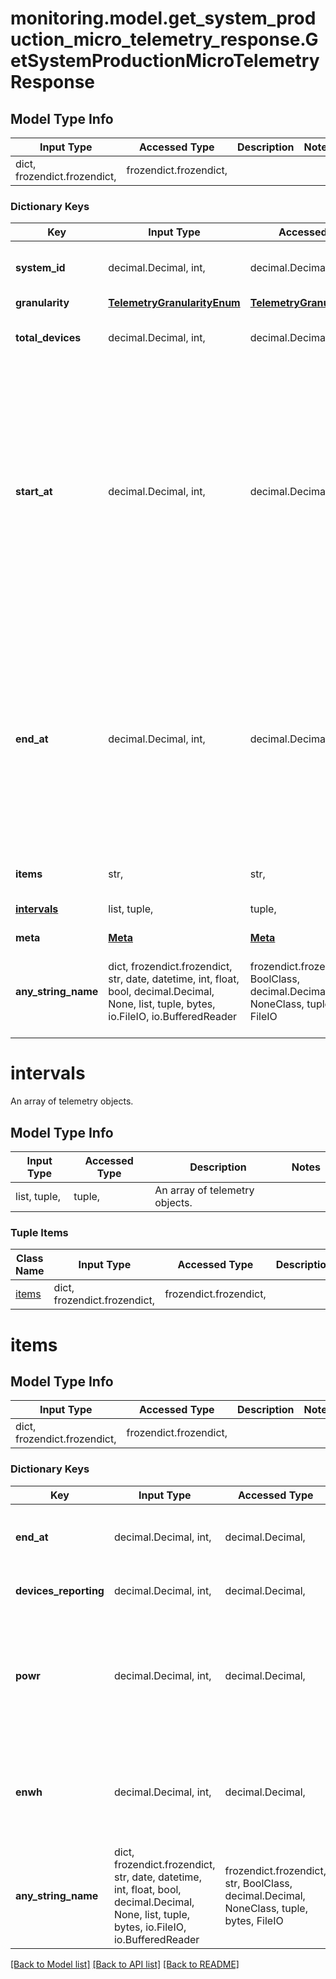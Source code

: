 # monitoring.model.get_system_production_micro_telemetry_response.GetSystemProductionMicroTelemetryResponse

## Model Type Info
Input Type | Accessed Type | Description | Notes
------------ | ------------- | ------------- | -------------
dict, frozendict.frozendict,  | frozendict.frozendict,  |  | 

### Dictionary Keys
Key | Input Type | Accessed Type | Description | Notes
------------ | ------------- | ------------- | ------------- | -------------
**system_id** | decimal.Decimal, int,  | decimal.Decimal,  | Unique numeric ID of the system. | [optional] 
**granularity** | [**TelemetryGranularityEnum**](TelemetryGranularityEnum.md) | [**TelemetryGranularityEnum**](TelemetryGranularityEnum.md) |  | [optional] 
**total_devices** | decimal.Decimal, int,  | decimal.Decimal,  | Number of micro inverters in the site. | [optional] 
**start_at** | decimal.Decimal, int,  | decimal.Decimal,  | Start time of the data series. Either start_date or start_at will be present. By default start_at will appear in response. If start_date parameter is passed in the url then start_date field will appear in response. | [optional] value must be a 64 bit integer
**end_at** | decimal.Decimal, int,  | decimal.Decimal,  | End time of the data series. Either end_date or end_at will be present. By default end_at will appear in response. If end_date parameter is passed in the url then end_date field will appear in response. | [optional] value must be a 64 bit integer
**items** | str,  | str,  | List key &#x27;intervals&#x27;. | [optional] 
**[intervals](#intervals)** | list, tuple,  | tuple,  | An array of telemetry objects. | [optional] 
**meta** | [**Meta**](Meta.md) | [**Meta**](Meta.md) |  | [optional] 
**any_string_name** | dict, frozendict.frozendict, str, date, datetime, int, float, bool, decimal.Decimal, None, list, tuple, bytes, io.FileIO, io.BufferedReader | frozendict.frozendict, str, BoolClass, decimal.Decimal, NoneClass, tuple, bytes, FileIO | any string name can be used but the value must be the correct type | [optional]

# intervals

An array of telemetry objects.

## Model Type Info
Input Type | Accessed Type | Description | Notes
------------ | ------------- | ------------- | -------------
list, tuple,  | tuple,  | An array of telemetry objects. | 

### Tuple Items
Class Name | Input Type | Accessed Type | Description | Notes
------------- | ------------- | ------------- | ------------- | -------------
[items](#items) | dict, frozendict.frozendict,  | frozendict.frozendict,  |  | 

# items

## Model Type Info
Input Type | Accessed Type | Description | Notes
------------ | ------------- | ------------- | -------------
dict, frozendict.frozendict,  | frozendict.frozendict,  |  | 

### Dictionary Keys
Key | Input Type | Accessed Type | Description | Notes
------------ | ------------- | ------------- | ------------- | -------------
**end_at** | decimal.Decimal, int,  | decimal.Decimal,  | End time of the telemetry interval. | [optional] value must be a 64 bit integer
**devices_reporting** | decimal.Decimal, int,  | decimal.Decimal,  | Number of devices reporting. | [optional] 
**powr** | decimal.Decimal, int,  | decimal.Decimal,  | Average power (in Watt) produced by all the microinverters during this interval, measured in Watts. | [optional] 
**enwh** | decimal.Decimal, int,  | decimal.Decimal,  | Energy produced (in Watt-Hours) from all the microinverters combined during that period. | [optional] 
**any_string_name** | dict, frozendict.frozendict, str, date, datetime, int, float, bool, decimal.Decimal, None, list, tuple, bytes, io.FileIO, io.BufferedReader | frozendict.frozendict, str, BoolClass, decimal.Decimal, NoneClass, tuple, bytes, FileIO | any string name can be used but the value must be the correct type | [optional]

[[Back to Model list]](../../README.md#documentation-for-models) [[Back to API list]](../../README.md#documentation-for-api-endpoints) [[Back to README]](../../README.md)

